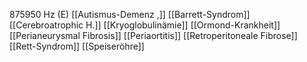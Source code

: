 875950 Hz (E)
[[Autismus-Demenz ,]]
[[Barrett-Syndrom]]
[[Cerebroatrophic H.]]
[[Kryoglobulinämie]]
[[Ormond-Krankheit]]
[[Perianeurysmal Fibrosis]]
[[Periaortitis]]
[[Retroperitoneale Fibrose]]
[[Rett-Syndrom]]
[[Speiseröhre]]